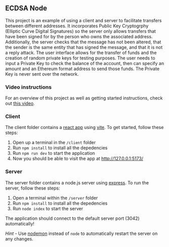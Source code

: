 ## ECDSA Node

This project is an example of using a client and server to facilitate transfers between different addresses. It incorporates Public Key Cryptogrphy (Elliptic Curve Digital Signatures) so the server only allows transfers that have been signed for by the person who owns the associated address. Additionally, the server checks that the message has not been altered, that the sender is the same entity that has signed the message, and that it is not a reply attack. 
The user interface allows for the transfer of funds and the creation of random private keys for testing purposes. The user needs to input a Private Key to check the balance of the account, then can specify an amount and an Ethereum format address to send those funds. The Private Key is never sent over the network.

### Video instructions
For an overview of this project as well as getting started instructions, check out [this video](https://www.loom.com/share/0d3c74890b8e44a5918c4cacb3f646c4).
 
### Client

The client folder contains a [react app](https://reactjs.org/) using [vite](https://vitejs.dev/). To get started, follow these steps:

1. Open up a terminal in the `/client` folder
2. Run `npm install` to install all the depedencies
3. Run `npm run dev` to start the application 
4. Now you should be able to visit the app at http://127.0.0.1:5173/

### Server

The server folder contains a node.js server using [express](https://expressjs.com/). To run the server, follow these steps:

1. Open a terminal within the `/server` folder 
2. Run `npm install` to install all the depedencies 
3. Run `node index` to start the server 

The application should connect to the default server port (3042) automatically! 

_Hint_ - Use [nodemon](https://www.npmjs.com/package/nodemon) instead of `node` to automatically restart the server on any changes.
